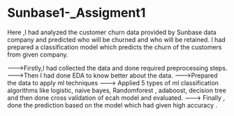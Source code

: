 # Sunbase1-_Assigment1
Here ,I had analyzed the customer churn data provided by Sunbase data company and predicted who will be churned and who will be retained.
I had prepared a classification model which predicts the churn of the customers from given company.

--->Firstly,I had collected the data and done required preprocessing steps.
--->Then I had done EDA to know better about the data.
--->Prepared the data to apply ml techniques
---> Applied 5 types of ml classification algorithms like logistic, naive bayes, Randomforest , adaboost, decision tree and then done cross validation of ecah model and evaluated.
---> Finally , done the prediction based on the model which had given high accuracy .
